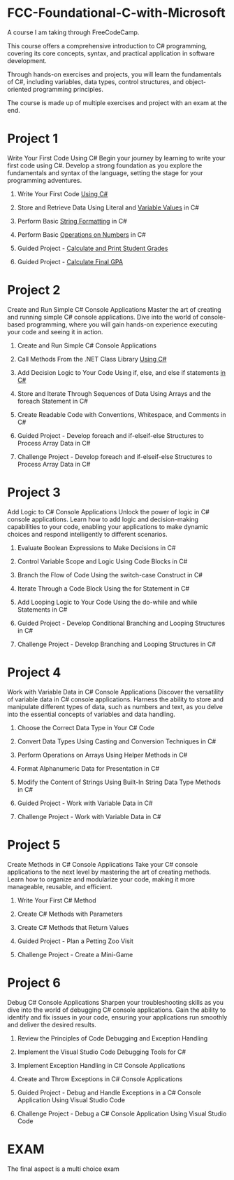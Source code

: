 # FCC-Foundational-C-with-Microsoft
A course I am taking through FreeCodeCamp. 

This course offers a comprehensive introduction to C# programming, covering its core concepts, syntax, and practical application in software development.

Through hands-on exercises and projects, you will learn the fundamentals of C#, including variables, data types, control structures, and object-oriented programming principles.

The course is made up of multiple exercises and project with an exam at the end.

# Project 1
Write Your First Code Using C#
Begin your journey by learning to write your first code using C#. Develop a strong foundation as you explore the fundamentals and syntax of the language, setting the stage for your programming adventures.


1. Write Your First Code [Using C#](https://github.com/Wxrren/FCC-Foundational-C-with-Microsoft/blob/main/Write%20Your%20First%20Code%20Using%20C%23/Exercise%201%20Write%20Your%20First%20C%23%20Code.cs)

2. Store and Retrieve Data Using Literal and [Variable Values](https://www.freecodecamp.org/learn/foundational-c-sharp-with-microsoft/) in C#

3. Perform Basic [String Formatting](https://github.com/Wxrren/FCC-Foundational-C-with-Microsoft/blob/main/Write%20Your%20First%20Code%20Using%20C%23/Exercise%203.cs) in C#

4. Perform Basic [Operations on Numbers](https://github.com/Wxrren/FCC-Foundational-C-with-Microsoft/blob/main/Write%20Your%20First%20Code%20Using%20C%23/Exercise%204.cs) in C#

5. Guided Project - [Calculate and Print Student Grades](https://github.com/Wxrren/FCC-Foundational-C-with-Microsoft/blob/main/Write%20Your%20First%20Code%20Using%20C%23/Exercise5.cs)

6. Guided Project - [Calculate Final GPA](https://github.com/Wxrren/FCC-Foundational-C-with-Microsoft/blob/main/Write%20Your%20First%20Code%20Using%20C%23/Exercise%206.cs)


# Project 2
Create and Run Simple C# Console Applications
Master the art of creating and running simple C# console applications. Dive into the world of console-based programming, where you will gain hands-on experience executing your code and seeing it in action.

1. Create and Run Simple C# Console Applications

2. Call Methods From the .NET Class Library [Using C#](https://github.com/Wxrren/FCC-Foundational-C-with-Microsoft/blob/main/Create%20and%20Run%20Simple%20C%23%20Console%20Applications/Call%20Methods%20From%20the%20.NET%20Class%20Library%20Using%20C%23.cs)

3. Add Decision Logic to Your Code Using if, else, and else if statements [in C#](https://github.com/Wxrren/FCC-Foundational-C-with-Microsoft/blob/main/Create%20and%20Run%20Simple%20C%23%20Console%20Applications/Add%20Decision%20Logic%20to%20Your%20Code%20Using%20if%2C%20else%2C%20and%20else%20if%20statements%20in%20C%23.cs)

4. Store and Iterate Through Sequences of Data Using Arrays and the foreach Statement in C#

5. Create Readable Code with Conventions, Whitespace, and Comments in C#

6. Guided Project - Develop foreach and if-elseif-else Structures to Process Array Data in C#

7. Challenge Project - Develop foreach and if-elseif-else Structures to Process Array Data in C#


# Project 3
Add Logic to C# Console Applications
Unlock the power of logic in C# console applications. Learn how to add logic and decision-making capabilities to your code, enabling your applications to make dynamic choices and respond intelligently to different scenarios.

1. Evaluate Boolean Expressions to Make Decisions in C#

2. Control Variable Scope and Logic Using Code Blocks in C#

3. Branch the Flow of Code Using the switch-case Construct in C#

4. Iterate Through a Code Block Using the for Statement in C#

5. Add Looping Logic to Your Code Using the do-while and while Statements in C#

7. Guided Project - Develop Conditional Branching and Looping Structures in C#

8. Challenge Project - Develop Branching and Looping Structures in C#

# Project 4

Work with Variable Data in C# Console Applications
Discover the versatility of variable data in C# console applications. Harness the ability to store and manipulate different types of data, such as numbers and text, as you delve into the essential concepts of variables and data handling.

1. Choose the Correct Data Type in Your C# Code

2. Convert Data Types Using Casting and Conversion Techniques in C#

3. Perform Operations on Arrays Using Helper Methods in C#

4. Format Alphanumeric Data for Presentation in C#

5. Modify the Content of Strings Using Built-In String Data Type Methods in C#

6. Guided Project - Work with Variable Data in C#

7. Challenge Project - Work with Variable Data in C#

# Project 5

Create Methods in C# Console Applications
Take your C# console applications to the next level by mastering the art of creating methods. Learn how to organize and modularize your code, making it more manageable, reusable, and efficient.

1. Write Your First C# Method

2. Create C# Methods with Parameters

3. Create C# Methods that Return Values

4. Guided Project - Plan a Petting Zoo Visit

5. Challenge Project - Create a Mini-Game

# Project 6

Debug C# Console Applications
Sharpen your troubleshooting skills as you dive into the world of debugging C# console applications. Gain the ability to identify and fix issues in your code, ensuring your applications run smoothly and deliver the desired results.

1. Review the Principles of Code Debugging and Exception Handling

2. Implement the Visual Studio Code Debugging Tools for C#

3. Implement Exception Handling in C# Console Applications

4. Create and Throw Exceptions in C# Console Applications

5. Guided Project - Debug and Handle Exceptions in a C# Console Application Using Visual Studio Code

6. Challenge Project - Debug a C# Console Application Using Visual Studio Code


# EXAM

The final aspect is a multi choice exam
